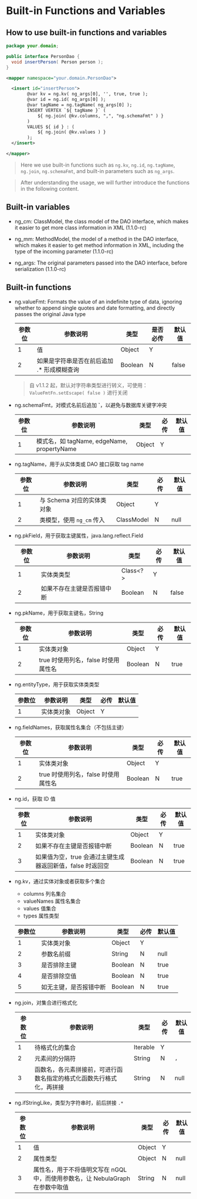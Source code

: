 # Built-in Functions and Variables

## How to use built-in functions and variables

```java
package your.domain;

public interface PersonDao {
  void insertPerson( Person person );
}
```
```xml
<mapper namespace="your.domain.PersonDao">

  <insert id="insertPerson">
        @var kv = ng.kv( ng_args[0], '', true, true );
        @var id = ng.id( ng_args[0] );
        @var tagName = ng.tagName( ng_args[0] );
        INSERT VERTEX `${ tagName }` (
            ${ ng.join( @kv.columns, ",", "ng.schemaFmt" ) }
        )
        VALUES ${ id } : (
            ${ ng.join( @kv.values ) }
        );
  </insert>

</mapper>
```

> Here we use built-in functions such as `ng.kv`, `ng.id`, `ng.tagName`, `ng.join`, `ng.schemaFmt`, and built-in parameters such as `ng_args`.

> After understanding the usage, we will further introduce the functions in the following content.

## Built-in variables

- ng_cm: ClassModel, the class model of the DAO interface, which makes it easier to get more class information in XML (1.1.0-rc)

- ng_mm: MethodModel, the model of a method in the DAO interface, which makes it easier to get method information in XML, including the type of the incoming parameter (1.1.0-rc)
- ng_args: The original parameters passed into the DAO interface, before serialization (1.1.0-rc)

## Built-in functions

- ng.valueFmt: Formats the value of an indefinite type of data, ignoring whether to append single quotes and date formatting, and directly passes the original Java type

  参数位 | 参数说明 | 类型  | 是否必传 | 默认值
  ---|---|---|---|---
  1 | 值 | Object | Y | 
  2 | 如果是字符串是否在前后追加 .* 形成模糊查询 | Boolean | N | false

  > 自 v1.1.2 起，默认对字符串类型进行转义，可使用：`ValueFmtFn.setEscape( false )` 进行关闭

- ng.schemaFmt，对模式名前后追加 **`**，以避免与数据库关键字冲突

  参数位 | 参数说明 | 类型 | 必传 | 默认值
  ---|---|---|---|---
  1 | 模式名，如 tagName, edgeName, propertyName | Object | Y

- ng.tagName，用于从实体类或 DAO 接口获取 tag name

  参数位 | 参数说明 | 类型 | 必传 | 默认值
  ---|---|---|---|---
  1 | 与 Schema 对应的实体类对象 | Object | Y 
  2 | 类模型，使用 `ng_cm` 传入 | ClassModel | N | null

- ng.pkField，用于获取主键属性，java.lang.reflect.Field

  参数位 | 参数说明 | 类型 | 必传 | 默认值
  ---|---|---|---|---
  1 | 实体类类型 | Class<?> | Y 
  2 | 如果不存在主键是否报错中断 | Boolean | N | false

- ng.pkName，用于获取主键名，String

  参数位 | 参数说明 | 类型 | 必传 | 默认值
  ---|---|---|---|---
  1 | 实体类对象 | Object | Y 
  2 | true 时使用列名，false 时使用属性名 | Boolean | N | true

- ng.entityType，用于获取实体类类型

  参数位 | 参数说明 | 类型 | 必传 | 默认值
  ---|---|---|---|---
  1 | 实体类对象 | Object | Y 

- ng.fieldNames，获取属性名集合（不包括主键）

  参数位 | 参数说明 | 类型 | 必传 | 默认值
  ---|---|---|---|---
  1 | 实体类对象 | Object | Y 
  2 | true 时使用列名，false 时使用属性名 | Boolean | N | true
  
- ng.id，获取 ID 值

  参数位 | 参数说明 | 类型 | 必传 | 默认值
  ---|---|---|---|---
  1 | 实体类对象 | Object | Y 
  2 | 如果不存在主键是否报错中断 | Boolean | N | true
  3 | 如果值为空，true 会通过主键生成器返回新值，false 时返回空 | Boolean | N | true
  
- ng.kv，通过实体对象或者获取多个集合
  - columns 列名集合
  - valueNames 属性名集合
  - values 值集合
  - types 属性类型

  参数位 | 参数说明 | 类型 | 必传 | 默认值
  ---|---|---|---|---
  1 | 实体类对象 | Object | Y 
  2 | 参数名前缀 | String | N | null
  3 | 是否排除主键 | Boolean | N | true
  4 | 是否排除空值 | Boolean | N | true
  5 | 如无主键，是否报错中断 | Boolean | N | true
  
- ng.join，对集合进行格式化

  参数位 | 参数说明 | 类型 | 必传 | 默认值
  ---|---|---|---|---
  1 | 待格式化的集合 | Iterable | Y 
  2 | 元素间的分隔符 | String | N | `,` 
  3 | 函数名，各元素拼接前，可进行函数名指定的格式化函数先行格式化，再拼接 | String | N | null

- ng.ifStringLike，类型为字符串时，前后拼接 `.*`

  参数位 | 参数说明 | 类型 | 必传 | 默认值
  ---|---|---|---|---
  1 | 值 | Object | Y 
  2 | 属性类型 | Object | N | null
  3 | 属性名，用于不将值明文写在 nGQL 中，而使用参数名，让 NebulaGraph 在参数中取值 | String | N | null


